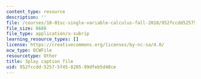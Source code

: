 ```yaml
---
content_type: resource
description: ''
file: /courses/18-01sc-single-variable-calculus-fall-2010/952fccdd52575f45820599dfeb5d48ce_ksAdC6Z99dE.vtt
file_size: 8688
file_type: application/x-subrip
learning_resource_types: []
license: https://creativecommons.org/licenses/by-nc-sa/4.0/
ocw_type: OCWFile
resourcetype: Other
title: 3play caption file
uid: 952fccdd-5257-5f45-8205-99dfeb5d48ce
---
```

